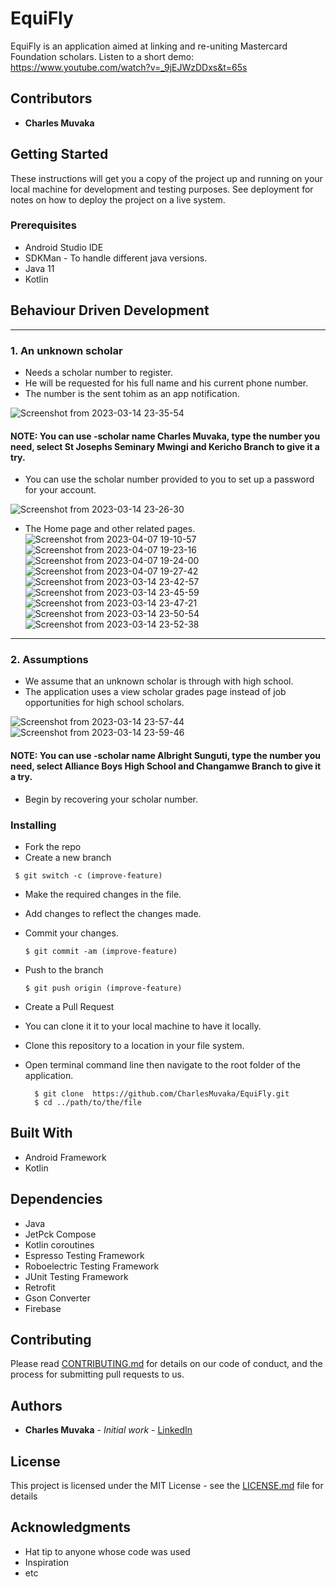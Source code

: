 # EquiFly

EquiFly is an application aimed at linking and re-uniting Mastercard Foundation scholars.
Listen to a short demo: https://www.youtube.com/watch?v=_9jEJWzDDxs&t=65s

## Contributors
* **Charles Muvaka**

## Getting Started

These instructions will get you a copy of the project up and running on your local machine for development and testing purposes. See deployment for notes on how to deploy the project on a live system.

### Prerequisites

* Android Studio IDE
* SDKMan - To handle different java versions.
* Java 11
* Kotlin

## Behaviour Driven Development
 - - - -
### 1. An unknown scholar
* Needs a scholar number to register.
* He will be requested for his full name and his current phone number.
* The number is the sent tohim as an app notification.


![Screenshot from 2023-03-14 23-35-54](https://user-images.githubusercontent.com/98308015/225130318-f4be46ea-3c6f-4c97-8033-1bfdcf443531.png)

#### NOTE: You can use -scholar name Charles Muvaka, type the number you need, select St Josephs Seminary Mwingi and Kericho Branch to give it a try.

* You can use the scholar number provided to you to set up a password for your account.

![Screenshot from 2023-03-14 23-26-30](https://user-images.githubusercontent.com/98308015/225129623-761708ac-1415-437b-92a6-8aca32b51083.png)

* The Home page and other related pages.
![Screenshot from 2023-04-07 19-10-57](https://user-images.githubusercontent.com/98308015/230641423-0aa3eef8-65c4-47f6-9de8-e961994a8c2a.png)
![Screenshot from 2023-04-07 19-23-16](https://user-images.githubusercontent.com/98308015/230643148-463e26ac-6656-4690-a900-b90c25032482.png)
![Screenshot from 2023-04-07 19-24-00](https://user-images.githubusercontent.com/98308015/230643229-42db69bd-1a56-4006-87f0-7fc1e0d1d8a1.png)
  ![Screenshot from 2023-04-07 19-27-42](https://user-images.githubusercontent.com/98308015/230643685-9a3a54a7-13bb-459d-b1a6-3cc3df9fe31f.png)
![Screenshot from 2023-03-14 23-42-57](https://user-images.githubusercontent.com/98308015/225131767-24939457-58f9-46a7-bb99-c3ee21399ec7.png)
![Screenshot from 2023-03-14 23-45-59](https://user-images.githubusercontent.com/98308015/225132373-2d624e38-5229-4fe2-90e2-1bff649decec.png)
![Screenshot from 2023-03-14 23-47-21](https://user-images.githubusercontent.com/98308015/225132596-26c858b5-d2b5-4fda-92aa-bab4368dfe47.png)
![Screenshot from 2023-03-14 23-50-54](https://user-images.githubusercontent.com/98308015/225133254-ce8085d7-a574-43ec-994e-ad97862ec566.png)
![Screenshot from 2023-03-14 23-52-38](https://user-images.githubusercontent.com/98308015/225133622-3e78f17f-8103-40bc-b971-516f8ceeace8.png)

 - - - -
### 2. Assumptions
* We assume that an unknown scholar is through with high school.
* The application uses a view scholar grades page instead of job opportunities for high school scholars.

![Screenshot from 2023-03-14 23-57-44](https://user-images.githubusercontent.com/98308015/225134626-29a9a6ee-d092-4d7b-87c0-9644f23eef39.png)
![Screenshot from 2023-03-14 23-59-46](https://user-images.githubusercontent.com/98308015/225134996-a8141a88-52a5-466b-8381-01f0487f9c6c.png)

#### NOTE: You can use -scholar name Albright Sunguti, type the number you need, select Alliance Boys High School and Changamwe Branch to give it a try.
* Begin by recovering your scholar number.



### Installing

* Fork the repo
* Create a new branch
 ```
  $ git switch -c (improve-feature)
  ```
* Make the required changes in the file.
* Add changes to reflect the changes made.
* Commit your changes.
  ```
  $ git commit -am (improve-feature)
  ```
* Push to the branch
  ```
  $ git push origin (improve-feature)
   ```
* Create a Pull Request


* You can clone it it to your local machine to have it locally.

* Clone this repository to a location in your file system.
* Open terminal command line then navigate to the root folder of the application.
  ```
    $ git clone  https://github.com/CharlesMuvaka/EquiFly.git
    $ cd ../path/to/the/file
  
   ```


## Built With

* Android Framework
* Kotlin

## Dependencies

* Java
* JetPck Compose
* Kotlin coroutines
* Espresso Testing Framework
* Roboelectric Testing Framework
* JUnit Testing Framework
* Retrofit
* Gson Converter
* Firebase

## Contributing

Please read [CONTRIBUTING.md](https://github.com/CharlesMuvaka/EquiFly/issues) for details on our code of conduct, and the process for submitting pull requests to us.


## Authors
* **Charles Muvaka** - *Initial work* - [LinkedIn](https://ke.linkedin.com/in/charles-muvaka-bb958910a)



## License

This project is licensed under the MIT License - see the [LICENSE.md](LICENSE.md) file for details

## Acknowledgments

* Hat tip to anyone whose code was used
* Inspiration
* etc
